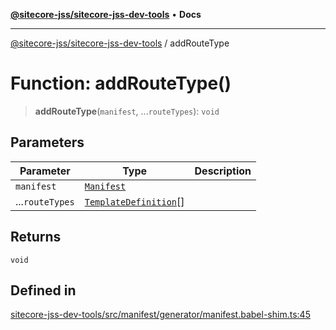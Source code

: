[**@sitecore-jss/sitecore-jss-dev-tools**](../README.md) • **Docs**

***

[@sitecore-jss/sitecore-jss-dev-tools](../README.md) / addRouteType

# Function: addRouteType()

> **addRouteType**(`manifest`, ...`routeTypes`): `void`

## Parameters

| Parameter | Type | Description |
| ------ | ------ | ------ |
| `manifest` | [`Manifest`](../interfaces/Manifest.md) |  |
| ...`routeTypes` | [`TemplateDefinition`](../interfaces/TemplateDefinition.md)[] |  |

## Returns

`void`

## Defined in

[sitecore-jss-dev-tools/src/manifest/generator/manifest.babel-shim.ts:45](https://github.com/Sitecore/jss/blob/79b72df335ab50517e6c3357c25dd7db1965274d/packages/sitecore-jss-dev-tools/src/manifest/generator/manifest.babel-shim.ts#L45)
